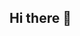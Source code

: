 ## Hi there 👋

<!--
**barrezueta-dreibond/barrezueta-dreibond** is a ✨ _special_ ✨ repository because its `README.md` (this file) appears on your GitHub profile.

Here are some ideas to get you started:

- 🔭 I’m currently working on Specific Compaany Projects
- 🌱 I’m currently learning CNC control and programming, Versioning Control Systems
- 👯 I’m looking to collaborate on ...
- 💬 Ask me about : Industrial Automation -> PLC, Robots
- 📫 How to reach me: barrezueta@dreibond.de
-->
